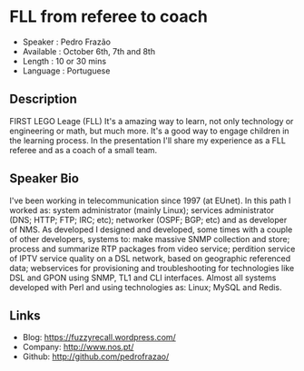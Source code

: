 FLL from referee to coach
========================

* Speaker   : Pedro Frazão
* Available : October 6th, 7th and 8th
* Length    : 10 or 30 mins
* Language  : Portuguese

Description
-----------

FIRST LEGO Leage (FLL) It's a amazing way to learn, not only technology or engineering or math, but much more. It's a good way to engage children in the learning process.
In the presentation I'll share my experience as a FLL referee and as a coach of a small team.

Speaker Bio
-----------

I've been working in telecommunication since 1997 (at EUnet). In this
path I worked as: system administrator (mainly Linux); services
administrator (DNS; HTTP; FTP; IRC; etc); networker (OSPF; BGP; etc)
and as developer of NMS. As developed I designed and developed, some
times with a couple of other developers, systems to: make massive SNMP
collection and store; process and summarize RTP packages from video
service; perdition service of IPTV service quality on a DSL network,
based on geographic referenced data; webservices for provisioning and
troubleshooting for technologies like DSL and GPON using SNMP, TL1 and
CLI interfaces. Almost all systems developed with Perl and using
technologies as: Linux; MySQL and Redis.


Links
-----

* Blog: https://fuzzyrecall.wordpress.com/
* Company: http://www.nos.pt/
* Github: http://github.com/pedrofrazao/
